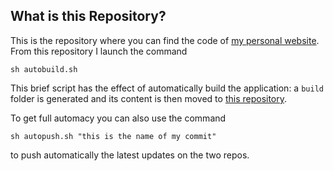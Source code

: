 ## What is this Repository?

This is the repository where you can find the code of [my personal website](https://giolaga.com).
From this repository I launch the command
```
sh autobuild.sh
```
This brief script has the effect of automatically build the application:
a ```build``` folder is generated and its content is then moved to [this repository](https://github.com/iamgiolaga/iamgiolaga.github.io).

To get full automacy you can also use the command
```
sh autopush.sh "this is the name of my commit"
```
to push automatically the latest updates on the two repos.
